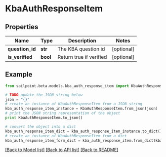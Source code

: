# KbaAuthResponseItem


## Properties
Name | Type | Description | Notes
------------ | ------------- | ------------- | -------------
**question_id** | **str** | The KBA question id | [optional] 
**is_verified** | **bool** | Return true if verified | [optional] 

## Example

```python
from sailpoint.beta.models.kba_auth_response_item import KbaAuthResponseItem

# TODO update the JSON string below
json = "{}"
# create an instance of KbaAuthResponseItem from a JSON string
kba_auth_response_item_instance = KbaAuthResponseItem.from_json(json)
# print the JSON string representation of the object
print KbaAuthResponseItem.to_json()

# convert the object into a dict
kba_auth_response_item_dict = kba_auth_response_item_instance.to_dict()
# create an instance of KbaAuthResponseItem from a dict
kba_auth_response_item_form_dict = kba_auth_response_item.from_dict(kba_auth_response_item_dict)
```
[[Back to Model list]](../README.md#documentation-for-models) [[Back to API list]](../README.md#documentation-for-api-endpoints) [[Back to README]](../README.md)


